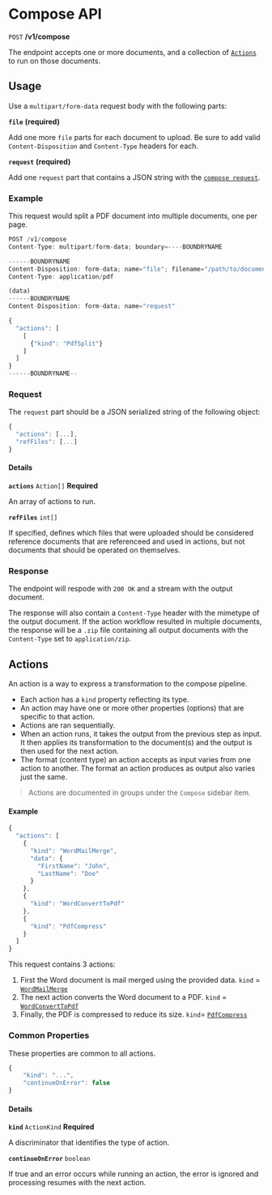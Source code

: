 # Compose API

`POST` **/v1/compose**

The endpoint accepts one or more documents, and a collection of [`Actions`](#actions) to run on those documents.

## Usage


Use a `multipart/form-data` request body with the following parts:

**`file`** **(required)**

Add one more `file` parts for each document to upload. 
Be sure to add valid `Content-Disposition` and `Content-Type` headers for each.

**`request`** **(required)**

Add one `request` part that contains a JSON string with the [`compose request`](#request).


### Example

This request would split a PDF document into multiple documents, one per page. 

```js
POST /v1/compose
Content-Type: multipart/form-data; boundary=----BOUNDRYNAME

------BOUNDRYNAME
Content-Disposition: form-data; name="file"; filename="/path/to/document.pdf"
Content-Type: application/pdf

(data)
------BOUNDRYNAME
Content-Disposition: form-data; name="request"

{
  "actions": [
    [
      {"kind": "PdfSplit"}
    ]
  ]
}
------BOUNDRYNAME--
```

### Request

The `request` part should be a JSON serialized string of the following object:

```js
{
  "actions": [...],
  "refFiles": [...]
}
```

#### Details

**`actions`** `Action[]` **Required**

An array of actions to run.

**`refFiles`** `int[]`

If specified, defines which files that were uploaded should be considered reference documents that are referenceed and used in actions, but not documents that should be operated on themselves.

### Response

The endpoint will respode with `200 OK` and a stream with the output document.

The response will also contain a `Content-Type` header with the mimetype of the output document. If the action workflow resulted in multiple documents, the response will be a `.zip` file containing all output documents with the `Content-Type` set to `application/zip`.

## Actions

An action is a way to express a transformation to the compose pipeline.

- Each action has a `kind` property reflecting its type.
- An action may have one or more other properties (options) that are specific to that action.
- Actions are ran sequentially.
- When an action runs, it takes the output from the previous step as input. It then applies its transformation to the document(s) and the output is then used for the next action.
- The format (content type) an action accepts as input varies from one action to another. The format an action produces as output also varies just the same.

> Actions are documented in groups under the `Compose` sidebar item.

#### Example

```js
{
  "actions": [
    {
      "kind": "WordMailMerge",
      "data": {
        "FirstName": "John",
        "LastName": "Doe"
      }
    },
    {
      "kind": "WordConvertToPdf"
    },
    {
      "kind": "PdfCompress"
    }
  ]
}
```

This request contains 3 actions:

1. First the Word document is mail merged using the provided data. `kind` = [`WordMailMerge`](/compose/word/MailMergeWordAction.md)
2. The next action converts the Word document to a PDF. `kind` = [`WordConvertToPdf`](/compose/word/ConvertToPdfWordAction.md)
3. Finally, the PDF is compressed to reduce its size. `kind`= [`PdfCompress`](/compose/pdf/CompressPdfAction.md)


### Common Properties

These properties are common to all actions.

```js
{
    "kind": "...",
    "continueOnError": false
}
```

#### Details

**`kind`** `ActionKind` **Required**

A discriminator that identifies the type of action.

**`continueOnError`** `boolean`

If true and an error occurs while running an action, the error is ignored and processing resumes with the next action.